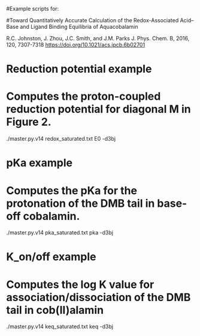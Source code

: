 #Example scripts for:

#Toward Quantitatively Accurate Calculation of the Redox-Associated Acid–Base and Ligand Binding Equilibria of Aquacobalamin

R.C. Johnston, J. Zhou, J.C. Smith, and J.M. Parks
J. Phys. Chem. B, 2016, 120, 7307-7318
https://doi.org/10.1021/acs.jpcb.6b02701

# Reduction potential example
# Computes the proton-coupled reduction potential for diagonal M in Figure 2.

./master.py.v14 redox_saturated.txt E0 -d3bj

# pKa example
# Computes the pKa for the protonation of the DMB tail in base-off cobalamin. 

./master.py.v14 pka_saturated.txt pka -d3bj

# K_on/off example
# Computes the log K value for association/dissociation of the DMB tail in cob(II)alamin

./master.py.v14 keq_saturated.txt keq -d3bj
